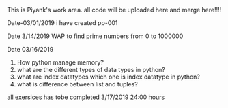 This is Piyank's work area.
all code will be uploaded here and merge here!!!!

Date-03/01/2019 
i have created pp-001

 Date 3/14/2019
 WAP to find prime numbers from 0 to 1000000
 
 Date 03/16/2019 
 1) How python manage memory?
 2) what are the different types of data types in python?
 3) what are index datatypes which one is index datatype in python?
 4) what is difference between list and tuples?
 
 all exersices has tobe completed 3/17/2019 24:00 hours
